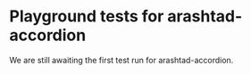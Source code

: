# Playground tests for arashtad-accordion
We are still awaiting the first test run for arashtad-accordion.
